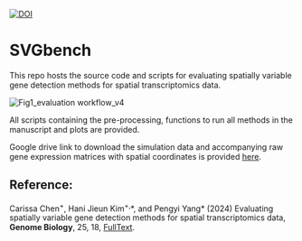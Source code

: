 [![DOI](https://zenodo.org/badge/672695737.svg)](https://zenodo.org/doi/10.5281/zenodo.10295502)

# SVGbench

This repo hosts the source code and scripts for evaluating spatially variable gene detection methods for spatial transcriptomics data.

![Fig1_evaluation workflow_v4](https://github.com/PYangLab/SVGbench/assets/10148940/9e39d918-5a7c-4b3f-8068-24cee617c533)

All scripts containing the pre-processing, functions to run all methods in the manuscript and plots are provided.

Google drive link to download the simulation data and accompanying raw gene expression matrices with spatial coordinates is provided [here](https://drive.google.com/drive/folders/1ECInc9LNjTjK-8Oa8CR8eyvnc4pDepXl?usp=sharing).

## Reference:

Carissa Chen<sup>+</sup>, Hani Jieun Kim<sup>+,</sup>\*, and Pengyi Yang\* (2024) Evaluating spatially variable gene detection methods for spatial transcriptomics data, **Genome Biology**, 25, 18, [FullText](https://doi.org/10.1186/s13059-023-03145-y).
